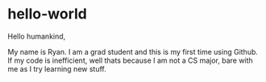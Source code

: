# hello-world

Hello humankind, 

My name is Ryan. I am a grad student and this is my first time using Github. If my code is inefficient, well thats because I am not a CS major, bare with me as I try learning new stuff. 
